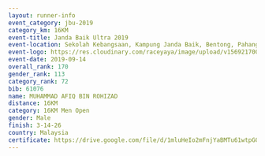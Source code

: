 ```yaml
---
layout: runner-info 
event_category: jbu-2019 
category_km: 16KM 
event-title: Janda Baik Ultra 2019
event-location: Sekolah Kebangsaan, Kampung Janda Baik, Bentong, Pahang, Malaysia 
event-logo: https://res.cloudinary.com/raceyaya/image/upload/v1569217009/logo/janda-baik_vch1pc.jpg 
event-date: 2019-09-14 
overall_rank: 170
gender_rank: 113
category_rank: 72
bib: 61076
name: MUHAMMAD AFIQ BIN ROHIZAD
distance: 16KM
category: 16KM Men Open
gender: Male
finish: 3-14-26
country: Malaysia
certificate: https://drive.google.com/file/d/1mluHeIo2mFnjYaBMTu61wtpG0jbxBEdp/view?usp=sharing
---
```

